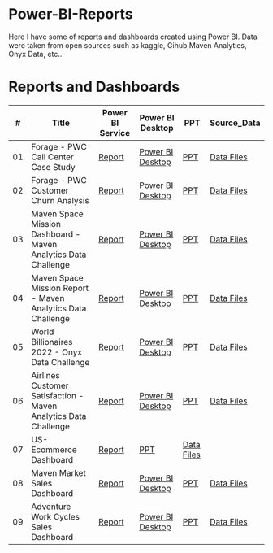 # Power-BI-Reports
Here I have some of reports and dashboards created using Power BI. Data were taken from open sources such as kaggle, Gihub,Maven Analytics, Onyx Data, etc..

# Reports and Dashboards

\# | Title | Power BI Service | Power BI Desktop | PPT | Source_Data
---|---|---|---|---|---|
01 | Forage - PWC Call Center Case Study | [Report](https://app.powerbi.com/reportEmbed?reportId=19ba8993-6c55-4566-8686-d3488bf7ac2a&autoAuth=true&ctid=a5bd300c-c3b3-41d8-87e0-1f5c8d364af3) | [Power BI Desktop](https://drive.google.com/file/d/1gwy2dhp_JWG5LZV2k8EJ-ff6Pa2H1lN1/view?usp=sharing) | [PPT](https://docs.google.com/presentation/d/1VpY-KkJiNFiDeBg11Ae05MlaEXwrXE0O/edit?usp=sharing&ouid=117075618696490675354&rtpof=true&sd=true) | [Data Files](https://www.theforage.com/virtual-internships/prototype/a87GpgE6tiku7q3gu/PwC-Digital-Up-skilling-Virtual-Case-Experience?ref=GG7XjTHbetNW9AuHE)
02 | Forage - PWC Customer Churn Analysis | [Report](https://app.powerbi.com/reportEmbed?reportId=3cdea3c4-5b2d-4495-b020-4a891d0ef978&autoAuth=true&ctid=a5bd300c-c3b3-41d8-87e0-1f5c8d364af3) | [Power BI Desktop](https://drive.google.com/file/d/1xl3W2-npJm6qFu2h4LulqCHSGtiJ1WzP/view?usp=sharing) | [PPT](https://docs.google.com/presentation/d/1PyLx8xqJkPFo0ZMpidVUuyG75rkWx9e5/edit?usp=sharing&ouid=117075618696490675354&rtpof=true&sd=true) | [Data Files](https://www.theforage.com/virtual-internships/prototype/a87GpgE6tiku7q3gu/PwC-Digital-Up-skilling-Virtual-Case-Experience?ref=GG7XjTHbetNW9AuHE)
03 | Maven Space Mission Dashboard - Maven Analytics Data Challenge | [Report](https://app.powerbi.com/reportEmbed?reportId=4ce1679c-d766-4737-82d3-96c81ec2d908&autoAuth=true&ctid=a5bd300c-c3b3-41d8-87e0-1f5c8d364af3) | [Power BI Desktop](https://drive.google.com/file/d/1pwRPEsjrwc6wg0gwP2BG3MGmOmk_f7tf/view?usp=sharing) | [PPT](https://docs.google.com/presentation/d/1GW-pxafaQp08WiJz7Ij-oevFWDEZ5PvR/edit?usp=sharing&ouid=117075618696490675354&rtpof=true&sd=true) | [Data Files](https://www.mavenanalytics.io/blog/maven-space-challenge)
04 | Maven Space Mission Report - Maven Analytics Data Challenge | [Report](https://app.powerbi.com/reportEmbed?reportId=48ce5670-215e-451a-a8fe-92fbb957ddd0&autoAuth=true&ctid=a5bd300c-c3b3-41d8-87e0-1f5c8d364af3) | [Power BI Desktop](https://drive.google.com/file/d/1_ZhTvw2f_03dEQYMWgI8CUTs1Nk0ItF1/view?usp=sharing) | [PPT](https://docs.google.com/presentation/d/1aapHOLLOXgGqp5PefK4d7pxoF0lLjcK0/edit?usp=sharing&ouid=117075618696490675354&rtpof=true&sd=true) | [Data Files](https://www.mavenanalytics.io/blog/maven-space-challenge)
05 | World Billionaires 2022 - Onyx Data Challenge | [Report](https://app.powerbi.com/reportEmbed?reportId=08182ad7-7010-4488-94ff-bde68f4584dd&autoAuth=true&ctid=a5bd300c-c3b3-41d8-87e0-1f5c8d364af3&config=eyJjbHVzdGVyVXJsIjoiaHR0cHM6Ly93YWJpLXNvdXRoLWVhc3QtYXNpYS1yZWRpcmVjdC5hbmFseXNpcy53aW5kb3dzLm5ldC8ifQ%3D%3D) | [Power BI Desktop](https://drive.google.com/file/d/1E7KIlkuU0iheMau9l0w-ZkgoOf3mYJEk/view?usp=sharing) | [PPT](https://docs.google.com/presentation/d/16PTCpM8LeZ_q6PHQX_iqIHHqkzsepl4J/edit?usp=sharing&ouid=117075618696490675354&rtpof=true&sd=true) | [Data Files](https://onyxdata.co.uk/dataset_challenge/june-2022/)
06 | Airlines Customer Satisfaction - Maven Analytics Data Challenge | [Report](https://app.powerbi.com/reportEmbed?reportId=1e2a1979-9d79-4fed-bb5a-f7beb8e65b2f&autoAuth=true&ctid=a5bd300c-c3b3-41d8-87e0-1f5c8d364af3&config=eyJjbHVzdGVyVXJsIjoiaHR0cHM6Ly93YWJpLXNvdXRoLWVhc3QtYXNpYS1yZWRpcmVjdC5hbmFseXNpcy53aW5kb3dzLm5ldC8ifQ%3D%3D) | [Power BI Desktop](https://drive.google.com/file/d/1TdQwjbjwqqps1AAzDtGN50fjzUxj7U8c/view?usp=sharing) | [PPT](https://docs.google.com/presentation/d/1BVJfa_pBUXEyc0vo15UocvtF4GpmcCIh/edit?usp=sharing&ouid=117075618696490675354&rtpof=true&sd=true) | [Data Files](https://www.mavenanalytics.io/data-playground)
07 | US-Ecommerce Dashboard | [Report](https://app.powerbi.com/reportEmbed?reportId=564dbc5a-f9a3-4f5a-8536-4ecc79975d67&autoAuth=true&ctid=a5bd300c-c3b3-41d8-87e0-1f5c8d364af3) | [PPT](https://docs.google.com/presentation/d/12d18-qlAdnitm4mld9bJJPMrJ-9NLWEX/edit?usp=sharing&ouid=117075618696490675354&rtpof=true&sd=true) | [Data Files](https://drive.google.com/file/d/1SVJFzIFL66V47PVGlY_0wQ4ipkfAbymV/view?usp=sharing)
08 | Maven Market Sales Dashboard | [Report](https://app.powerbi.com/reportEmbed?reportId=a022be1d-1a04-4c58-8047-3c75a5bbff9a&autoAuth=true&ctid=a5bd300c-c3b3-41d8-87e0-1f5c8d364af3&config=eyJjbHVzdGVyVXJsIjoiaHR0cHM6Ly93YWJpLXNvdXRoLWVhc3QtYXNpYS1yZWRpcmVjdC5hbmFseXNpcy53aW5kb3dzLm5ldC8ifQ%3D%3D) | [Power BI Desktop](https://drive.google.com/file/d/16rh72aNLEH4jCW3SEj60Gg2MGRtpp7d-/view?usp=sharing) | [PPT](https://docs.google.com/presentation/d/1lmTb3II73ltVeOGMuNGCKruA7JnK-Y-C/edit?usp=sharing&ouid=117075618696490675354&rtpof=true&sd=true) | [Data Files](https://drive.google.com/drive/folders/1yjhOqNgesskio7WWIYHrCNbrW3QFX8Gv?usp=sharing)
09 | Adventure Work Cycles Sales Dashboard | [Report](https://app.powerbi.com/reportEmbed?reportId=5daba9c7-3cf7-479b-9e49-8e4eab1cbf8e&autoAuth=true&ctid=a5bd300c-c3b3-41d8-87e0-1f5c8d364af3&config=eyJjbHVzdGVyVXJsIjoiaHR0cHM6Ly93YWJpLXNvdXRoLWVhc3QtYXNpYS1yZWRpcmVjdC5hbmFseXNpcy53aW5kb3dzLm5ldC8ifQ%3D%3D) | [Power BI Desktop](https://drive.google.com/file/d/1vYHzJbWa2RU590ra-13pZXo_sXdmUVoh/view?usp=sharing) | [PPT](https://docs.google.com/presentation/d/16YuOUlGMj1mEf9t_KEh6G-zP0XlvupiJ/edit?usp=sharing&ouid=117075618696490675354&rtpof=true&sd=true) | [Data Files](https://drive.google.com/drive/folders/1I8AGDnzcgn2h1FeSJRKIZv_9yf8XPGXT?usp=sharing)
